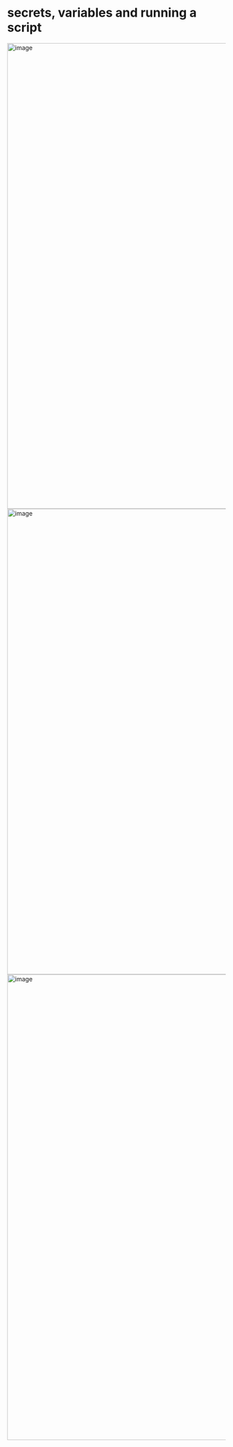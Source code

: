 # secrets, variables and running a script

<img width="1072" alt="image" src="https://github.com/user-attachments/assets/07849957-41c6-4a57-892d-9333d59a4740" />

<img width="1072" alt="image" src="https://github.com/user-attachments/assets/8923d885-771c-4715-9c8d-56971c2c13d5" />

<img width="1072" alt="image" src="https://github.com/user-attachments/assets/3146ec22-3638-4bbe-b67a-a445773c4aed" />
